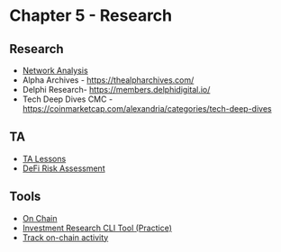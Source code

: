 # Chapter 5 - Research
## Research
* [Network Analysis](https://tlu.tarilabs.com/network-analysis)
* Alpha Archives - https://thealpharchives.com/
* Delphi Research- https://members.delphidigital.io/
* Tech Deep Dives CMC - https://coinmarketcap.com/alexandria/categories/tech-deep-dives
## TA 
* [TA Lessons](https://docs.google.com/document/d/15c3rN15rkXldY8Te3GDG4NG7noaaoikydOoZQlElwXw/edit)
* [DeFi Risk Assessment](https://tokenbrice.xyz/money-markets-risk)
## Tools
* [On Chain](https://www.gokustats.xyz/dashboard)
* [Investment Research CLI Tool (Practice)](https://openbb.co)
* [Track on-chain activity](https://dune.com/home)
